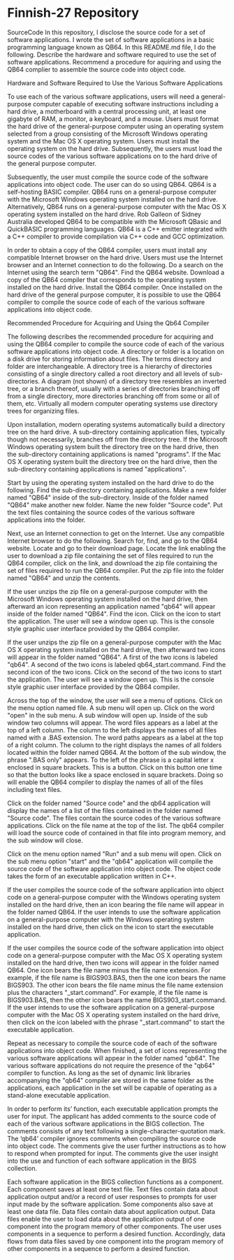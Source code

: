 # Finnish-27 Repository
SourceCode
In this repository, I disclose the source code for a set of software applications. I wrote the set of software applications in a basic programming language known as QB64. In this README.md file, I do the following. Describe the hardware and software required to use the set of software applications. Recommend a procedure for aquiring and using the QB64 complier to assemble the source code into object code.

Hardware and Software Required to Use the Various Software Applications

To use each of the various software applications, users will need a general-purpose computer capable of executing software instructions including a hard drive, a motherboard with a central processing unit, at least one gigabyte of RAM, a monitor, a keyboard, and a mouse. Users must format the hard drive of the general-purpose computer using an operating system selected from a group consisting of the Microsoft Windows operating system and the Mac OS X operating system. Users must install the operating system on the hard drive. Subsequently, the users must load the source codes of the various software applications on to the hard drive of the general purpose computer.

Subsequently, the user must compile the source code of the software applications into object code. The user can do so using QB64. QB64 is a self-hosting BASIC compiler. QB64 runs on a general-purpose computer with the Microsoft Windows operating system installed on the hard drive. Alternatively, QB64 runs on a general-purpose computer with the Mac OS X operating system installed on the hard drive. Rob Galleon of Sidney Australia developed QB64 to be compatible with the Microsoft QBasic and QuickBASIC programming languages. QB64 is a C++ emitter integrated with a C++ compiler to provide compilation via C++ code and GCC optimization.

In order to obtain a copy of the QB64 compiler, users must install any compatible Internet browser on the hard drive. Users must use the Internet browser and an Internet connection to do the following. Do a search on the Internet using the search term "QB64". Find the QB64 website. Download a copy of the QB64 compiler that corresponds to the operating system installed on the hard drive. Install the QB64 compiler. Once installed on the hard drive of the general purpose computer, it is possible to use the QB64 compiler to compile the source code of each of the various software applications into object code.

Recommended Procedure for Acquiring and Using the Qb64 Compiler

The following describes the recommended procedure for acquiring and using the QB64 compiler to compile the source code of each of the various software applications into object code. A directory or folder is a location on a disk drive for storing information about files. The terms directory and folder are interchangeable. A directory tree is a hierarchy of directories consisting of a single directory called a root directory and all levels of sub-directories. A diagram (not shown) of a directory tree resembles an inverted tree, or a branch thereof, usually with a series of directories branching off from a single directory, more directories branching off from some or all of them, etc. Virtually all modern computer operating systems use directory trees for organizing files.

Upon installation, modern operating systems automatically build a directory tree on the hard drive. A sub-directory containing application files, typically though not necessarily, branches off from the directory tree. If the Microsoft Windows operating system built the directory tree on the hard drive, then the sub-directory containing applications is named "programs". If the Mac OS X operating system built the directory tree on the hard drive, then the sub-directory containing applications is named "applications".

Start by using the operating system installed on the hard drive to do the following. Find the sub-directory containing applications. Make a new folder named "QB64" inside of the sub-directory. Inside of the folder named "QB64" make another new folder. Name the new folder "Source code". Put the text files containing the source codes of the various software applications into the folder.

Next, use an Internet connection to get on the Internet. Use any compatible Internet browser to do the following. Search for, find, and go to the QB64 website. Locate and go to their download page. Locate the link enabling the user to download a zip file containing the set of files required to run the QB64 compiler, click on the link, and download the zip file containing the set of files required to run the QB64 compiler. Put the zip file into the folder named "QB64" and unzip the contents.

If the user unzips the zip file on a general-purpose computer with the Microsoft Windows operating system installed on the hard drive, then afterward an icon representing an application named "qb64" will appear inside of the folder named "QB64". Find the icon. Click on the icon to start the application. The user will see a window open up. This is the console style graphic user interface provided by the QB64 compiler.

If the user unzips the zip file on a general-purpose computer with the Mac OS X operating system installed on the hard drive, then afterward two icons will appear in the folder named "QB64". A first of the two icons is labeled "qb64". A second of the two icons is labeled qb64_start.command. Find the second icon of the two icons. Click on the second of the two icons to start the application. The user will see a window open up. This is the console style graphic user interface provided by the QB64 compiler.

Across the top of the window, the user will see a menu of options. Click on the menu option named file. A sub menu will open up. Click on the word "open" in the sub menu. A sub window will open up. Inside of the sub window two columns will appear. The word files appears as a label at the top of a left column. The column to the left displays the names of all files named with a .BAS extension. The word paths appears as a label at the top of a right column. The column to the right displays the names of all folders located within the folder named QB64. At the bottom of the sub window, the phrase ".BAS only" appears. To the left of the phrase is a capital letter x enclosed in square brackets. This is a button. Click on this button one time so that the button looks like a space enclosed in square brackets. Doing so will enable the QB64 compiler to display the names of all of the files including text files.

Click on the folder named "Source code" and the qb64 application will display the names of a list of the files contained in the folder named "Source code". The files contain the source codes of the various software applications. Click on the file name at the top of the list. The qb64 compiler will load the source code of contained in that file into program memory, and the sub window will close.

Click on the menu option named "Run" and a sub menu will open. Click on the sub menu option "start" and the "qb64" application will compile the source code of the software application into object code. The object code takes the form of an executable application written in C++.

If the user compiles the source code of the software application into object code on a general-purpose computer with the Windows operating system installed on the hard drive, then an icon bearing the file name will appear in the folder named QB64. If the user intends to use the software application on a general-purpose computer with the Windows operating system installed on the hard drive, then click on the icon to start the executable application.

If the user compiles the source code of the software application into object code on a general-purpose computer with the Mac OS X operating system installed on the hard drive, then two icons will appear in the folder named QB64. One icon bears the file name minus the file name extension. For example, if the file name is BIGS903.BAS, then the one icon bears the name BIGS903. The other icon bears the file name minus the file name extension plus the characters "_start.command". For example, if the file name is BIGS903.BAS, then the other icon bears the name BIGS903_start.command. If the user intends to use the software application on a general-purpose computer with the Mac OS X operating system installed on the hard drive, then click on the icon labeled with the phrase "_start.command" to start the executable application.

Repeat as necessary to compile the source code of each of the software applications into object code. When finished, a set of icons representing the various software applications will appear in the folder named "qb64". The various software applications do not require the presence of the "qb64" compiler to function. As long as the set of dynamic link libraries accompanying the "qb64" compiler are stored in the same folder as the applications, each application in the set will be capable of operating as a stand-alone executable application.

In order to perform its’ function, each executable application prompts the user for input. The applicant has added comments to the source code of each of the various software applications in the BIGS collection. The comments consists of any text following a single-character-quotation mark. The ‘qb64’ compiler ignores comments when compiling the source code into object code. The comments give the user further instructions as to how to respond when prompted for input. The comments give the user insight into the use and function of each software application in the BIGS collection. 

Each software application in the BIGS collection functions as a component. Each component saves at least one text file. Text files contain data about application output and/or a record of user responses to prompts for user input made by the software application. Some components also save at least one data file. Data files contain data about application output. Data files enable the user to load data about the application output of one component into the program memory of other components. The user uses components in a sequence to perform a desired function. Accordingly, data flows from data files saved by one component into the program memory of other components in a sequence to perform a desired function.

